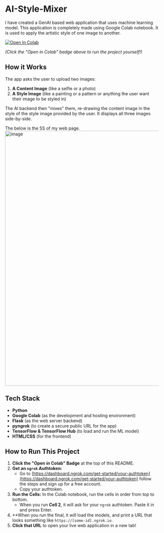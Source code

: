 # AI-Style-Mixer
I have created a GenAI based web application that uses machine learning model. This application is completely made using Google Colab notebook. It is used to apply the artistic style of one image to another.

[![Open In Colab](https://colab.research.google.com/assets/colab-badge.svg)](https://colab.research.google.com/github/YOUR_USERNAME/AI-Style-Mixer-Colab/blob/main/AI_Style_Mixer.ipynb)

*(Click the "Open in Colab" badge above to run the project yourself!)*

## How it Works

The app asks the user to upload two images:
1.  **A Content Image** (like a selfie or a photo)
2.  **A Style Image** (like a painting or a pattern or anything the user want their image to be styled in)

The AI backend then "mixes" them, re-drawing the content image in the style of the style image provided by the user. It displays all three images side-by-side.

The below is the SS of my web page.
<img width="1321" height="835" alt="image" src="https://github.com/user-attachments/assets/22820a79-12b0-43c1-8193-776686192384" />


## Tech Stack
* **Python**
* **Google Colab** (as the development and hosting environment)
* **Flask** (as the web server backend)
* **pyngrok** (to create a secure public URL for the app)
* **TensorFlow & TensorFlow Hub** (to load and run the ML model)
* **HTML/CSS** (for the frontend)

## How to Run This Project

1.  **Click the "Open in Colab" Badge** at the top of this README.
2.  **Get an `ngrok` Authtoken:**
    * Go to [https://dashboard.ngrok.com/get-started/your-authtoken](https://dashboard.ngrok.com/get-started/your-authtoken) follow the steps and sign up for a free account.
    * Copy your authtoken.
3.  **Run the Cells:** In the Colab notebook, run the cells in order from top to bottom.
    * When you run **Cell 2**, it will ask for your `ngrok` authtoken. Paste it in and press Enter.
4.  **When you run the final, it will load the models, and print a URL that looks something like `https://[some-id].ngrok.io`.
5.  **Click that URL** to open your live web application in a new tab!
